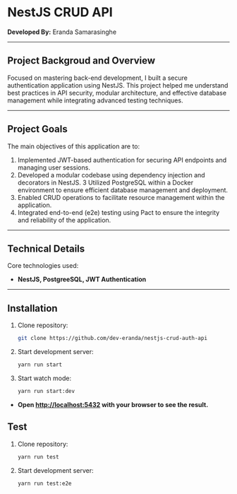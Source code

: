 # NestJS CRUD API

**Developed By:** Eranda Samarasinghe
<hr />

## Project Backgroud and Overview
Focused on mastering back-end development, I built a secure authentication application using NestJS. This project helped me understand best practices in API security, modular architecture, and effective database management while integrating advanced testing techniques.
<hr />

## Project Goals
The main objectives of this application are to:

1. Implemented JWT-based authentication for securing API endpoints and managing user sessions.
2. Developed a modular codebase using dependency injection and decorators in NestJS.
3  Utilized PostgreSQL within a Docker environment to ensure efficient database management and deployment.
4. Enabled CRUD operations to facilitate resource management within the application.
5. Integrated end-to-end (e2e) testing using Pact to ensure the integrity and reliability of the application.
<hr />

## Technical Details
Core technologies used: 

- **NestJS, PostgreeSQL, JWT Authentication**
<hr />

## Installation
1. Clone repository:
   ```sh
   git clone https://github.com/dev-eranda/nestjs-crud-auth-api
   
2. Start development server:
   ```sh
   yarn run start

3. Start watch mode:
   ```sh
   yarn run start:dev 
   
  - **Open [http://localhost:5432](http://localhost:5432) with your browser to see the result.**
    
## Test
1. Clone repository:
   ```sh
   yarn run test
   
2. Start development server:
   ```sh
   yarn run test:e2e
